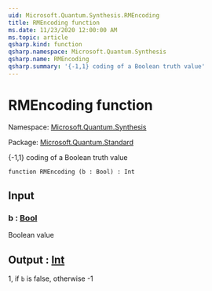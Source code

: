 ```yaml
---
uid: Microsoft.Quantum.Synthesis.RMEncoding
title: RMEncoding function
ms.date: 11/23/2020 12:00:00 AM
ms.topic: article
qsharp.kind: function
qsharp.namespace: Microsoft.Quantum.Synthesis
qsharp.name: RMEncoding
qsharp.summary: '{-1,1} coding of a Boolean truth value'
---
```


# RMEncoding function

Namespace: [Microsoft.Quantum.Synthesis](xref:Microsoft.Quantum.Synthesis)

Package: [Microsoft.Quantum.Standard](https://nuget.org/packages/Microsoft.Quantum.Standard)


{-1,1} coding of a Boolean truth value

```qsharp
function RMEncoding (b : Bool) : Int
```


## Input

### b : [Bool](xref:microsoft.quantum.lang-ref.bool)

Boolean value



## Output : [Int](xref:microsoft.quantum.lang-ref.int)

1, if `b` is false, otherwise -1